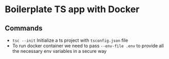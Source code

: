 # Boilerplate TS app with Docker

## Commands

- `tsc --init` Initialize a ts project with `tsconfig.json` file
- To run docker container we need to pass `--env-file .env` to provide all the necessary env variables in a secure way
